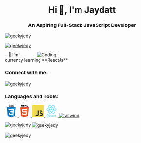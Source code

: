 <h1 align="center">Hi 👋, I'm Jaydatt</h1>
<h3 align="center">An Aspiring Full-Stack JavaScript Developer</h3>

<p align="left"> <img src="https://komarev.com/ghpvc/?username=geekyjedy&label=Profile%20views&color=0e75b6&style=flat" alt="geekyjedy" /> </p>

<p align="left"> <a href="https://github.com/ryo-ma/github-profile-trophy"><img src="https://github-profile-trophy.vercel.app/?username=geekyjedy" alt="geekyjedy" /></a> </p>
<img align="right" alt="Coding" width="400" src="https://cdn.dribbble.com/users/116207..."/>
- 🌱 I’m currently learning **ReactJs**

<h3 align="left">Connect with me:</h3>
<p align="left">
<a href="https://instagram.com/geekyjedy" target="blank"><img align="center" src="https://raw.githubusercontent.com/rahuldkjain/github-profile-readme-generator/master/src/images/icons/Social/instagram.svg" alt="geekyjedy" height="30" width="40" /></a>
</p>

<h3 align="left">Languages and Tools:</h3>
<p align="left"> <a href="https://www.w3schools.com/css/" target="_blank" rel="noreferrer"> <img src="https://raw.githubusercontent.com/devicons/devicon/master/icons/css3/css3-original-wordmark.svg" alt="css3" width="40" height="40"/> </a> <a href="https://www.w3.org/html/" target="_blank" rel="noreferrer"> <img src="https://raw.githubusercontent.com/devicons/devicon/master/icons/html5/html5-original-wordmark.svg" alt="html5" width="40" height="40"/> </a> <a href="https://developer.mozilla.org/en-US/docs/Web/JavaScript" target="_blank" rel="noreferrer"> <img src="https://raw.githubusercontent.com/devicons/devicon/master/icons/javascript/javascript-original.svg" alt="javascript" width="40" height="40"/> </a> <a href="https://reactjs.org/" target="_blank" rel="noreferrer"> <img src="https://raw.githubusercontent.com/devicons/devicon/master/icons/react/react-original-wordmark.svg" alt="react" width="40" height="40"/> </a> <a href="https://tailwindcss.com/" target="_blank" rel="noreferrer"> <img src="https://www.vectorlogo.zone/logos/tailwindcss/tailwindcss-icon.svg" alt="tailwind" width="40" height="40"/> </a> </p>

<p><img align="left" src="https://github-readme-stats.vercel.app/api/top-langs?username=geekyjedy&show_icons=true&locale=en&layout=compact" alt="geekyjedy" /></p>

<p>&nbsp;<img align="center" src="https://github-readme-stats.vercel.app/api?username=geekyjedy&show_icons=true&locale=en" alt="geekyjedy" /></p>

<p><img align="center" src="https://github-readme-streak-stats.herokuapp.com/?user=geekyjedy&" alt="geekyjedy" /></p>

